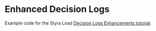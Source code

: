 # Enhanced Decision Logs

Example code for the Styra Load [Decision Logs Enhancements tutorial](https://docs.styra.com/load/tutorials/decision-logs).
